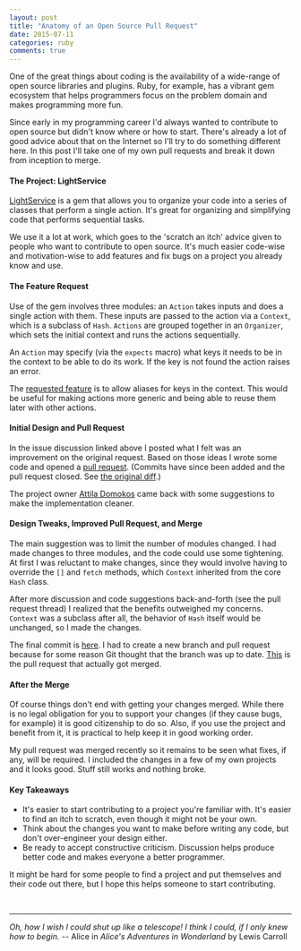```yaml
---
layout: post
title: "Anatomy of an Open Source Pull Request"
date: 2015-07-11
categories: ruby
comments: true
---
```


One of the great things about coding is the availability of a wide-range of open source libraries and plugins.  Ruby, for example, has a vibrant gem ecosystem that helps programmers focus on the problem domain and makes programming more fun.

Since early in my programming career I'd always wanted to contribute to open source but didn't know where or how to start.  There's already a lot of good advice about that on the Internet so I'll try to do something different here.  In this post I'll take one of my own pull requests and break it down from inception to merge.

#### The Project: LightService

[LightService](https://github.com/adomokos/light-service) is a gem that allows you to organize your code into a series of classes that perform a single action.  It's great for organizing and simplifying code that performs sequential tasks.  

We use it a lot at work, which goes to the 'scratch an itch' advice given to people who want to contribute to open source.  It's much easier code-wise and motivation-wise to add features and fix bugs on a project you already know and use.


#### The Feature Request

Use of the gem involves three modules: an `Action` takes inputs and does a single action with them.  These inputs are passed to the action via a `Context`, which is a subclass of `Hash`.  `Actions` are grouped together in an `Organizer`, which sets the initial context and runs the actions sequentially.

An `Action` may specify (via the `expects` macro) what keys it needs to be in the context to be able to do its work.  If the key is not found the action raises an error.

The [requested feature](https://github.com/adomokos/light-service/issues/67) is to allow aliases for keys in the context.  This would be useful for making actions more generic and being able to reuse them later with other actions.

#### Initial Design and Pull Request

In the issue discussion linked above I posted what I felt was an improvement on the original request.  Based on those ideas I wrote some code and opened a [pull request](https://github.com/adomokos/light-service/pull/68).  (Commits have since been added and the pull request closed.  See [the original diff](https://github.com/adomokos/light-service/compare/cb67e29cae...af185bee57b).)

The project owner [Attila Domokos](https://github.com/adomokos) came back with some suggestions to make the implementation cleaner.

#### Design Tweaks, Improved Pull Request, and Merge

The main suggestion was to limit the number of modules changed.  I had made changes to three modules, and the code could use some tightening.  At first I was reluctant to make changes, since they would involve having to override the `[]` and `fetch` methods, which `Context` inherited from the core `Hash` class.

After more discussion and code suggestions back-and-forth (see the pull request thread) I realized that the benefits outweighed my concerns.  `Context` was a subclass after all, the behavior of `Hash` itself would be unchanged, so I made the changes.

The final commit is [here](https://github.com/jpmoral/light-service/commit/4aa0cfa102ee16372f408ef22c2c9b6c2f8ae449).  I had to create a new branch and pull request because for some reason Git thought that the branch was up to date.  [This](https://github.com/adomokos/light-service/pull/69) is the pull request that actually got merged.

#### After the Merge

Of course things don't end with getting your changes merged.  While there is no legal obligation for you to support your changes (if they cause bugs, for example) it is good citizenship to do so.  Also, if you use the project and benefit from it, it is practical to help keep it in good working order.

My pull request was merged recently so it remains to be seen what fixes, if any, will be required.  I included the changes in a few of my own projects and it looks good.  Stuff still works and nothing broke.

#### Key Takeaways

- It's easier to start contributing to a project you're familiar with.  It's easier to find an itch to scratch, even though it might not be your own.
- Think about the changes you want to make before writing any code, but don't over-engineer your design either.
- Be ready to accept constructive criticism.  Discussion helps produce better code and makes everyone a better programmer.

It might be hard for some people to find a project and put themselves and their code out there, but I hope this helps someone to start contributing.


<br/>

***
*Oh, how I wish I could shut up like a telescope! I think I could, if I only knew how to begin.* 
-- Alice in *Alice's Adventures in Wonderland* by Lewis Carroll
